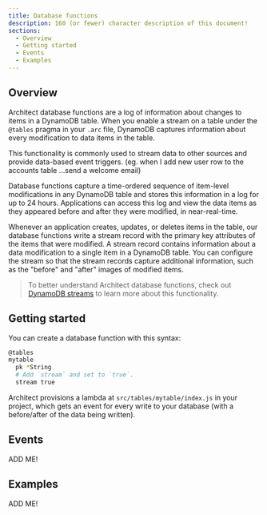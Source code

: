 ```yaml
---
title: Database functions
description: 160 (or fewer) character description of this document!
sections:
  - Overview
  - Getting started
  - Events
  - Examples
---
```


## Overview

Architect database functions are a log of information about changes to items in a DynamoDB table. When you enable a stream on a table under the `@tables` pragma in your `.arc` file, DynamoDB captures information about every modification to data items in the table.

This functionality is commonly used to stream data to other sources and provide data-based event triggers. (eg. when I add new user row to the accounts table …send a welcome email)

Database functions capture a time-ordered sequence of item-level modifications in any DynamoDB table and stores this information in a log for up to 24 hours. Applications can access this log and view the data items as they appeared before and after they were modified, in near-real-time.

Whenever an application creates, updates, or deletes items in the table, our database functions write a stream record with the primary key attributes of the items that were modified. A stream record contains information about a data modification to a single item in a DynamoDB table. You can configure the stream so that the stream records capture additional information, such as the "before" and "after" images of modified items.

> To better understand Architect database functions, check out [DynamoDB streams](https://docs.aws.amazon.com/amazondynamodb/latest/developerguide/Streams.html) to learn more about this functionality.

## Getting started

You can create a database function with this syntax:

```bash
@tables
mytable
  pk *String
  # Add `stream` and set to `true`.
  stream true
```

Architect provisions a lambda at `src/tables/mytable/index.js` in your project, which gets an event for every write to your database (with a before/after of the data being written).

## Events

ADD ME!


## Examples

ADD ME!

